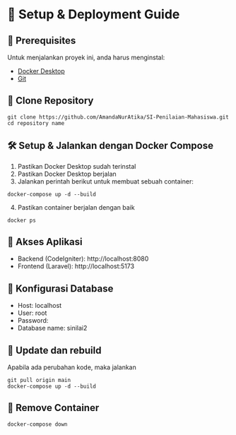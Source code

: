 # 🚀 Setup & Deployment Guide  
## 📍 Prerequisites
Untuk menjalankan proyek ini, anda harus menginstal: 
- [Docker Desktop](https://www.docker.com/products/docker-desktop/)  
- [Git](https://git-scm.com/downloads)
  
## 📂 Clone Repository
```
git clone https://github.com/AmandaNurAtika/SI-Penilaian-Mahasiswa.git cd repository name
```
## 🛠️ Setup & Jalankan dengan Docker Compose
1. Pastikan Docker Desktop sudah terinstal
2. Pastikan Docker Desktop berjalan
3. Jalankan perintah berikut untuk membuat sebuah container:
```
docker-compose up -d --build
```
4. Pastikan container berjalan dengan baik
```
docker ps
```
   
## 🦩 Akses Aplikasi
- Backend (CodeIgniter): http://localhost:8080
- Frontend (Laravel): http://localhost:5173

## 🐧 Konfigurasi Database
- Host: localhost
- User: root
- Password:
- Database name: sinilai2

## 🔁 Update dan rebuild 
Apabila ada perubahan kode, maka jalankan
```
git pull origin main
docker-compose up -d --build
```

## 🚫 Remove Container
```
docker-compose down
```
